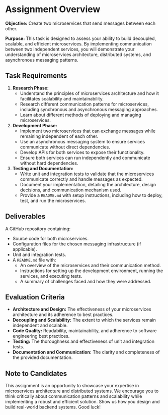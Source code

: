 # Assignment Overview

**Objective:** Create two microservices that send messages between each
other.

**Purpose:** This task is designed to assess your ability to build
decoupled, scalable, and efficient microservices. By implementing
communication between two independent services, you will demonstrate
your understanding of microservices architecture, distributed systems,
and asynchronous messaging patterns.

## Task Requirements

1.  **Research Phase:**
    - Understand the principles of microservices architecture and how it
      facilitates scalability and maintainability.
    - Research different communication patterns for microservices,
      including synchronous and asynchronous messaging approaches.
    - Learn about different methods of deploying and managing
      microservices.
2.  **Development Phase:**
    - Implement two microservices that can exchange messages while
      remaining independent of each other.
    - Use an asynchronous messaging system to ensure services
      communicate without direct dependencies.
    - Develop APIs for both services to expose their functionality.
    - Ensure both services can run independently and communicate without
      hard dependencies.
3.  **Testing and Documentation:**
    - Write unit and integration tests to validate that the
      microservices communicate correctly and handle messages as
      expected.
    - Document your implementation, detailing the architecture, design
      decisions, and communication mechanism used.
    - Provide a `README.md` with setup instructions, including how to
      deploy, test, and run the microservices.

## Deliverables

A GitHub repository containing:

- Source code for both microservices.
- Configuration files for the chosen messaging infrastructure (if
  applicable).
- Unit and integration tests.
- A `README.md` file with:
  - An overview of the microservices and their communication method.
  - Instructions for setting up the development environment, running the
    services, and executing tests.
  - A summary of challenges faced and how they were addressed.

## Evaluation Criteria

- **Architecture and Design:** The effectiveness of your microservices
  architecture and its adherence to best practices.
- **Decoupling and Scalability:** The extent to which the services
  remain independent and scalable.
- **Code Quality:** Readability, maintainability, and adherence to
  software engineering best practices.
- **Testing:** The thoroughness and effectiveness of unit and
  integration tests.
- **Documentation and Communication:** The clarity and completeness of
  the provided documentation.

## Note to Candidates

This assignment is an opportunity to showcase your expertise in
microservices architecture and distributed systems. We encourage you to
think critically about communication patterns and scalability while
implementing a robust and efficient solution. Show us how you design and
build real-world backend systems. Good luck!
